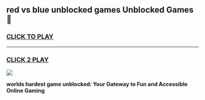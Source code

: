 
## red vs blue unblocked games Unblocked Games👋
<h3>
<a href="https://premium.freeplayer.one?title=red_vs_blue_unblocked_games&ref=16F">CLICK TO PLAY</a></h3>
<hr>

<h3>
<a href="https://premium.freeplayer.one?title=red_vs_blue_unblocked_games&ref=16F">CLICK 2 PLAY</a>
  
</h3>

<a href="https://premium.freeplayer.one?title=red_vs_blue_unblocked_games&ref=16F/"><img src="https://clearcache.store/games.png"></a>


**worlds hardest game unblocked: Your Gateway to Fun and Accessible Online Gaming**

